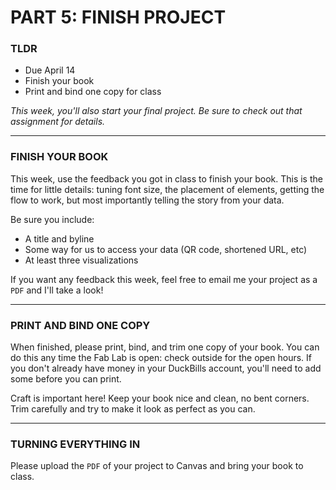 # PART 5: FINISH PROJECT  

### TLDR  
* Due April 14  
* Finish your book  
* Print and bind one copy for class  

*This week, you'll also start your final project. Be sure to check out that assignment for details.*

***

### FINISH YOUR BOOK  
This week, use the feedback you got in class to finish your book. This is the time for little details: tuning font size, the placement of elements, getting the flow to work, but most importantly telling the story from your data.

Be sure you include:  
* A title and byline  
* Some way for us to access your data (QR code, shortened URL, etc)  
* At least three visualizations  

If you want any feedback this week, feel free to email me your project as a `PDF` and I'll take a look!

***

### PRINT AND BIND ONE COPY  
When finished, please print, bind, and trim one copy of your book. You can do this any time the Fab Lab is open: check outside for the open hours. If you don't already have money in your DuckBills account, you'll need to add some before you can print.

Craft is important here! Keep your book nice and clean, no bent corners. Trim carefully and try to make it look as perfect as you can.

***

### TURNING EVERYTHING IN  
Please upload the `PDF` of your project to Canvas and bring your book to class.

